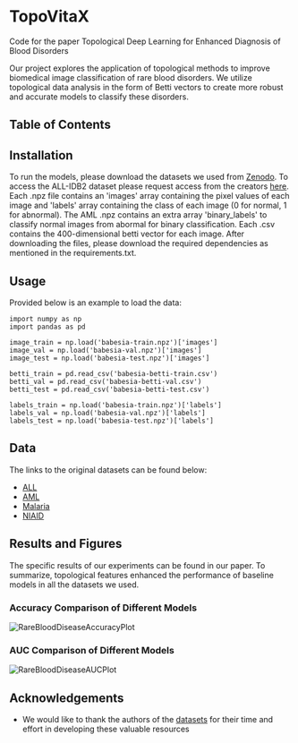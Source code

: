 # TopoVitaX
Code for the paper Topological Deep Learning for Enhanced Diagnosis of Blood Disorders <br />

Our project explores the application of topological methods to improve biomedical image classification of rare blood disorders. We utilize topological data analysis in the form of Betti vectors to create more robust and accurate models to classify these disorders. <br /> 

## Table of Contents






## Installation
To run the models, please download the datasets we used from [Zenodo](https://zenodo.org/records/14474907?token=eyJhbGciOiJIUzUxMiJ9.eyJpZCI6IjBhYWMwYzY0LTQyZGEtNDQwMy04MTk2LTJjOTI4YzMyN2QzYSIsImRhdGEiOnt9LCJyYW5kb20iOiI4MTNiM2Q3Y2RmZDdlMjcxZTJlMDA0ODY1ZjhhN2ZmMCJ9.zYRSnDcx8W8UIAioiWtr6n4kBi0_hbFoTCf51sV0ENvBe9DMDr5TpVELOgnwpj0tnOVdnMZe-DFT6heFxOk18A). To access the ALL-IDB2 dataset please request access from the creators [here](https://scotti.di.unimi.it/all/). Each .npz file contains an 'images' array containing the pixel values of each image and 'labels' array containing the class of each image (0 for normal, 1 for abnormal). The AML .npz contains an extra array 'binary_labels' to classify normal images from abormal for binary classification. Each .csv contains the 400-dimensional betti vector for each image. After downloading the files, please download the required dependencies as mentioned in the requirements.txt. 

## Usage
Provided below is an example to load the data: <br />
```
import numpy as np
import pandas as pd

image_train = np.load('babesia-train.npz')['images'] 
image_val = np.load('babesia-val.npz')['images'] 
image_test = np.load('babesia-test.npz')['images'] 

betti_train = pd.read_csv('babesia-betti-train.csv')
betti_val = pd.read_csv('babesia-betti-val.csv')
betti_test = pd.read_csv('babesia-betti-test.csv')

labels_train = np.load('babesia-train.npz')['labels']
labels_val = np.load('babesia-val.npz')['labels']
labels_test = np.load('babesia-test.npz')['labels']
```



## Data
The links to the original datasets can be found below: <br />
* [ALL](https://scotti.di.unimi.it/all/#)
* [AML](https://www.cancerimagingarchive.net/collection/aml-cytomorphology_mll_helmholtz/)
* [Malaria](https://lhncbc.nlm.nih.gov/LHC-downloads/downloads.html#malaria-datasets)
* [NIAID](https://data.niaid.nih.gov/resources?id=mendeley_38jtn4nzs6)
      
## Results and Figures

The specific results of our experiments can be found in our paper. To summarize, topological features enhanced the performance of baseline models in all the datasets we used.

### Accuracy Comparison of Different Models
![RareBloodDiseaseAccuracyPlot](https://github.com/user-attachments/assets/c857c54d-b20a-4faa-8444-8632f895b601)


### AUC Comparison of Different Models 
![RareBloodDiseaseAUCPlot](https://github.com/user-attachments/assets/dab48593-0278-458d-8072-54e8ca5767e9)


## Acknowledgements 
* We would like to thank the authors of the [datasets](#data) for their time and effort in developing these valuable resources
